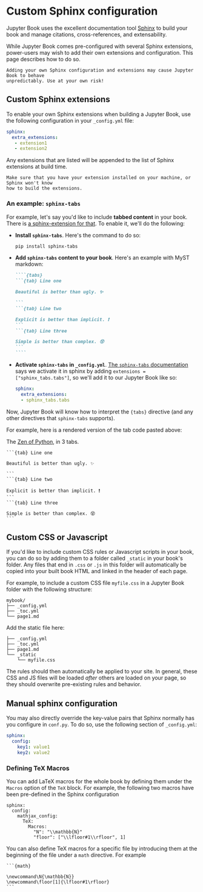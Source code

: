 # Custom Sphinx configuration

Jupyter Book uses the excellent documentation tool [Sphinx](http://www.sphinx-doc.org/)
to build your book and manage citations, cross-references, and extensability.

While Jupyter Book comes pre-configured with several Sphinx extensions, power-users may
wish to add their own extensions and configuration. This page describes how to do so.

```{warning}
Adding your own Sphinx configuration and extensions may cause Jupyter Book to behave
unpredictably. Use at your own risk!
```

## Custom Sphinx extensions

To enable your own Sphinx extensions when building a Jupyter Book, use the following
configuration in your `_config.yml` file:

```yaml
sphinx:
  extra_extensions:
   - extension1
   - extension2
```

Any extensions that are listed will be appended to the list of Sphinx extensions at
build time.

```{note}
Make sure that you have your extension installed on your machine, or Sphinx won't know
how to build the extensions.
```

### An example: `sphinx-tabs`

For example, let's say you'd like to include **tabbed content** in your book. There
is [a sphinx-extension for that](https://github.com/djungelorm/sphinx-tabs). To enable
it, we'll do the following:

* **Install `sphinx-tabs`**. Here's the command to do so:

  ```bash
  pip install sphinx-tabs
  ```
* **Add `sphinx-tabs` content to your book**. Here's an example with MyST markdown:

  `````md
  ````{tabs}
  ```{tab} Line one

  Beautiful is better than ugly. ✨

  ```
  ```{tab} Line two

  Explicit is better than implicit. ❗
  ```
  ```{tab} Line three

  Simple is better than complex. 😵
  ```
  ````
  `````
* **Activate `sphinx-tabs` in `_config.yml`**. [The `sphinx-tabs` documentation](https://github.com/djungelorm/sphinx-tabs#installation)
  says we activate it in sphinx by adding `extensions = ["sphinx_tabs.tabs"]`, so we'll
  add it to our Jupyter Book like so:

  ```yaml
  sphinx:
    extra_extensions:
    - sphinx_tabs.tabs
  ```

Now, Jupyter Book will know how to interpret the `{tabs}` directive (and any other
directives that `sphinx-tabs` supports).

For example, here is a rendered version of the tab code pasted above:

The [Zen of Python](https://www.python.org/dev/peps/pep-0020/), in 3 tabs.

````{tabs}
```{tab} Line one

Beautiful is better than ugly. ✨

```
```{tab} Line two

Explicit is better than implicit. ❗
```
```{tab} Line three

Simple is better than complex. 😵
```
````

## Custom CSS or Javascript

If you'd like to include custom CSS rules or Javascript scripts in your book,
you can do so by adding them to a folder called `_static` in your book's folder.
Any files that end in `.css` or `.js` in this folder will automatically be copied
into your built book HTML and linked in the header of each page.

For example, to include a custom CSS file `myfile.css` in a Jupyter Book folder with
the following structure:

```
mybook/
├── _config.yml
├── _toc.yml
└── page1.md
```

Add the static file here:

```
├── _config.yml
├── _toc.yml
├── page1.md
└── _static
    └── myfile.css
```

The rules should then automatically be applied to your site. In general, these
CSS and JS files will be loaded *after* others are loaded on your page, so they
should overwrite pre-existing rules and behavior.


## Manual sphinx configuration

You may also directly override the key-value pairs that Sphinx normally has
you configure in `conf.py`. To do so, use the following section of `_config.yml`:

  ```yaml
  sphinx:
    config:
      key1: value1
      key2: value2
  ```

### Defining TeX Macros

You can add LaTeX macros for the whole book by defining them under the `Macros` option of the `TeX` block. For example, the following two macros have been pre-defined in the Sphinx configuration

```
sphinx:
  config:
    mathjax_config:
      TeX:
        Macros:
          "N": "\\mathbb{N}"
          "floor": ["\\lfloor#1\\rfloor", 1]
```

You can also define TeX macros for a specific file by introducing them at the beginning of the file under a `math` directive. For example

````
```{math}

\newcommand\N{\mathbb{N}}
\newcommand\floor[1]{\lfloor#1\rfloor}
```
````
